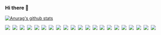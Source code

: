 ### Hi there 👋

<!--
**hahyuning/hahyuning** is a ✨ _special_ ✨ repository because its `README.md` (this file) appears on your GitHub profile.

Here are some ideas to get you started:

- 🔭 I’m currently working on ...
- 🌱 I’m currently learning ...
- 👯 I’m looking to collaborate on ...
- 🤔 I’m looking for help with ...
- 💬 Ask me about ...
- 📫 How to reach me: ...
- 😄 Pronouns: ...
- ⚡ Fun fact: ...
-->

 [![Anurag's github stats](https://github-readme-stats.vercel.app/api?username=hahyuning)](https://github.com/anuraghazra/github-readme-stats)
 
 
 

<img src="https://img.shields.io/badge/Python-3766AB?style=flat-square&logo=Python&logoColor=white"/></a>&nbsp;
<img src="https://img.shields.io/badge/Java-007396?style=flat-square&logo=java&logoColor=white"/></a>&nbsp;
<img src="https://img.shields.io/badge/Eclipse%20IDE-2C2255?style=flat-square&logo=Eclipse&20IDE&logoColor=white"/></a>&nbsp;
<img src="https://img.shields.io/badge/PyCharm-000000?style=flat-square&logo=PyCharm&logoColor=white"/></a>&nbsp;
<img src="https://img.shields.io/badge/JavaScript-F7DF1E?style=flat-square&logo=javaScript&logoColor=white"/></a>&nbsp;
<img src="https://img.shields.io/badge/JQuery-0769AD?style=flat-square&logo=jQuery&logoColor=white"/></a>&nbsp;
<img src="https://img.shields.io/badge/Spring-6DB33F?style=flat-square&logo=Spring&logoColor=white"/></a>&nbsp;
<img src="https://img.shields.io/badge/Django-092E20?style=flat-square&logo=Django&logoColor=white"/></a>&nbsp;
<img src="https://img.shields.io/badge/MySQL-4479A1?style=flat-square&logo=MySQL&logoColor=white"/></a>&nbsp;
<img src="https://img.shields.io/badge/SQLite-003B57?style=flat-square&logo=SQLite&logoColor=white"/></a>&nbsp;
<img src="https://img.shields.io/badge/Oracle-F80000?style=flat-square&logo=Oracle&logoColor=white"/></a>&nbsp;
<img src="https://img.shields.io/badge/VirtualBox-183A61?style=flat-square&logo=VirtualBox&logoColor=white"/></a>&nbsp;
<img src="https://img.shields.io/badge/Vim-019733?style=flat-square&logo=Vim&logoColor=white"/></a>&nbsp;
<img src="https://img.shields.io/badge/Amazon%20AWS-232F3E?style=flat-square&logo=Amazon%20AWS&logoColor=white"/></a>&nbsp;
<img src="https://img.shields.io/badge/Apache%20Tomcat-F8DC75?style=flat-square&logo=Apache%20Tomcat&logoColor=white"/></a>&nbsp;
<img src="https://img.shields.io/badge/HTML5-E34F26?style=flat-square&logo=HTML5&logoColor=white"/></a>&nbsp;
<img src="https://img.shields.io/badge/Linux-FCC624?style=flat-square&logo=Linux&logoColor=white"/></a>&nbsp;
<img src="https://img.shields.io/badge/Ubuntu-E95420?style=flat-square&logo=Ubuntu&logoColor=white"/></a>&nbsp;
<img src="https://img.shields.io/badge/MongoDB-47A248?style=flat-square&logo=MongoDB&logoColor=white"/></a>&nbsp;
<img src="https://img.shields.io/badge/Git-F05032?style=flat-square&logo=Git&logoColor=white"/></a>&nbsp;
<img src="https://img.shields.io/badge/Bootstrap-7952B3?style=flat-square&logo=Bootstrap&logoColor=white"/></a>&nbsp;

